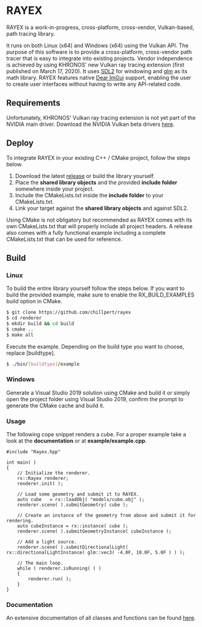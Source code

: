 # RAYEX
RAYEX is a work-in-progress, cross-platform, cross-vendor, Vulkan-based, path tracing library. 

It runs on both Linux (x64) and Windows (x64) using the Vulkan API. The purpose of this software is to provide a cross-platform, cross-vendor path tracer that is easy to integrate into existing projects. Vendor independence is achieved by using KHRONOS' new Vulkan ray tracing extension (first published on March 17, 2020). It uses [SDL2](https://www.libsdl.org/index.php) for windowing and [glm](https://glm.g-truc.net/0.9.9/index.html) as its math library. RAYEX features native [Dear ImGui](https://github.com/ocornut/imgui) support, enabling the user to create user interfaces without having to write any API-related code.

## Requirements
Unfortunately, KHRONOS' Vulkan ray tracing extension is not yet part of the NVIDIA main driver. Download the NVIDIA Vulkan beta drivers [here](https://developer.nvidia.com/vulkan-driver).

## Deploy
To integrate RAYEX in your existing C++ / CMake project, follow the steps below.

1. Download the latest [release](https://github.com/chillpert/rayex) or build the library yourself.
2. Place the **shared library objects** and the provided **include folder** somewhere inside your project.
3. Include the CMakeLists.txt inside the **include folder** to your CMakeLists.txt.
4. Link your target against the **shared library objects** and against SDL2.

Using CMake is not obligatory but recommended as RAYEX comes with its own CMakeLists.txt that will properly include all project headers. A release also comes with a fully functional example including a complete CMakeLists.txt that can be used for reference.

## Build
### Linux
To build the entire library yourself follow the steps below. 
If you want to build the provided example, make sure to enable the RX_BUILD_EXAMPLES build option in CMake.
```sh
$ git clone https://github.com/chillpert/rayex
$ cd renderer 
$ mkdir build && cd build
$ cmake ..
$ make all
```
Execute the example. Depending on the build type you want to choose, replace [buildtype].
```sh
$ ./bin/[buildtype]/example
```

### Windows
Generate a Visual Studio 2019 solution using CMake and build it or simply open the project folder using Visual Studio 2019, confirm the prompt to generate the CMake cache and build it.

### Usage
The following cope snippet renders a cube. For a proper example take a look at the **documentation** or at **example/example.cpp**.
```
#include "Rayex.hpp"

int main( )
{
    // Initialize the renderer.
    rx::Rayex renderer;
    renderer.init( );
    
    // Load some geometry and submit it to RAYEX.
    auto cube   = rx::loadObj( "models/cube.obj" );
    renderer.scene( ).submitGeometry( cube );

    // Create an instance of the geometry from above and submit it for rendering.
    auto cubeInstance = rx::instance( cube );
    renderer.scene( ).submitGeometryInstance( cubeInstance );

    // Add a light source.
    renderer.scene( ).submitDirectionalLight( rx::directionalLightInstance( glm::vec3( -4.0F, 10.0F, 5.0F ) ) );

    // The main loop.
    while ( renderer.isRunning( ) )
    {
        renderer.run( );
    }
}
```

### Documentation
An extensive documentation of all classes and functions can be found [here](https://chillpert.github.io/rayex/html/index.html).
